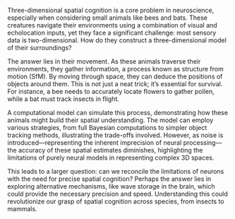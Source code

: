 Three-dimensional spatial cognition is a core problem in neuroscience, especially when considering small animals like bees and bats. These creatures navigate their environments using a combination of visual and echolocation inputs, yet they face a significant challenge: most sensory data is two-dimensional. How do they construct a three-dimensional model of their surroundings?

The answer lies in their movement. As these animals traverse their environments, they gather information, a process known as structure from motion (SfM). By moving through space, they can deduce the positions of objects around them. This is not just a neat trick; it’s essential for survival. For instance, a bee needs to accurately locate flowers to gather pollen, while a bat must track insects in flight.

A computational model can simulate this process, demonstrating how these animals might build their spatial understanding. The model can employ various strategies, from full Bayesian computations to simpler object tracking methods, illustrating the trade-offs involved. However, as noise is introduced—representing the inherent imprecision of neural processing—the accuracy of these spatial estimates diminishes, highlighting the limitations of purely neural models in representing complex 3D spaces.

This leads to a larger question: can we reconcile the limitations of neurons with the need for precise spatial cognition? Perhaps the answer lies in exploring alternative mechanisms, like wave storage in the brain, which could provide the necessary precision and speed. Understanding this could revolutionize our grasp of spatial cognition across species, from insects to mammals.
